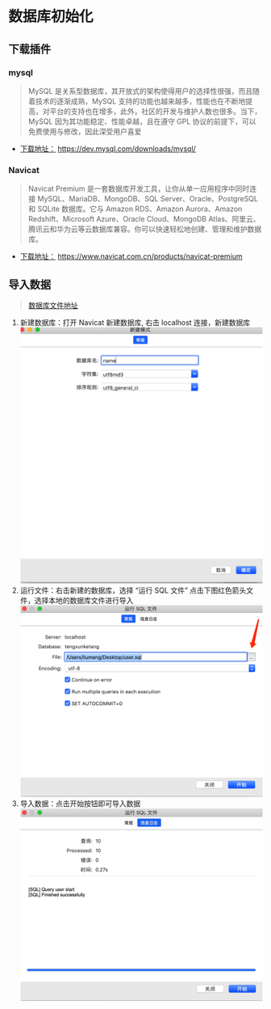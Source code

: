 # 数据库初始化

## 下载插件

### mysql

> MySQL 是关系型数据库，其开放式的架构使得用户的选择性很强，而且随着技术的逐渐成熟，MySQL 支持的功能也越来越多，性能也在不断地提高，对平台的支持也在增多，此外，社区的开发与维护人数也很多。当下，MySQL 因为其功能稳定、性能卓越，且在遵守 GPL 协议的前提下，可以免费使用与修改，因此深受用户喜爱

- [下载地址：](https://dev.mysql.com/downloads/mysql/) https://dev.mysql.com/downloads/mysql/

### Navicat

> Navicat Premium 是一套数据库开发工具，让你从单一应用程序中同时连接 MySQL、MariaDB、MongoDB、SQL Server、Oracle、PostgreSQL 和 SQLite 数据库。它与 Amazon RDS、Amazon Aurora、Amazon Redshift、Microsoft Azure、Oracle Cloud、MongoDB Atlas、阿里云、腾讯云和华为云等云数据库兼容。你可以快速轻松地创建、管理和维护数据库。

- [下载地址：](https://www.navicat.com.cn/products/navicat-premium) https://www.navicat.com.cn/products/navicat-premium

## 导入数据
> [数据库文件地址](https://fast-learn.youbaobao.xyz/user.sql) 
1. 新建数据库：打开 Navicat 新建数据库, 右击 localhost 连接，新建数据库
   ![detail](../images/shuju1.png)
2. 运行文件：右击新建的数据库，选择 “运行 SQL 文件” 点击下图红色箭头文件，选择本地的数据库文件进行导入
   ![detail](../images/shuju2.png)
3. 导入数据：点击开始按钮即可导入数据
   ![detail](../images/shuju4.jpg)

